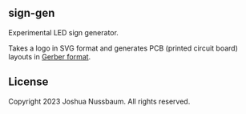 sign-gen
--------

Experimental LED sign generator.

Takes a logo in SVG format and generates PCB (printed circuit board) layouts in [Gerber format](https://en.wikipedia.org/wiki/Gerber_format#:~:text=The%20Gerber%20format%20is%20an,GBR%20or%20.).

## License

Copyright 2023 Joshua Nussbaum. All rights reserved.
